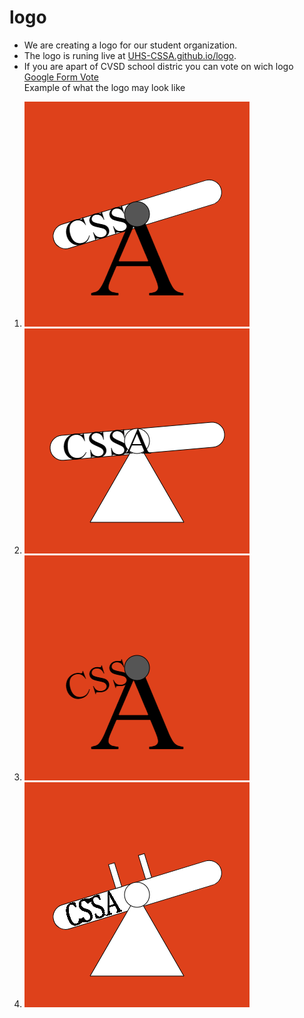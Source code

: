 # logo
 - We are creating a logo for our student organization.
 - The logo is runing live at [UHS-CSSA.github.io/logo](https://uhs-cssa.github.io/logo/index.html).
 - If you are apart of CVSD school distric you can vote on wich logo [Google Form Vote](https://goo.gl/forms/gSXovuV8IxFYIYhF2)
<br>Example of what the logo may look like
 1. ![alt text](https://raw.githubusercontent.com/UHS-CSSA/logo/master/Images/v0.1.png)
 2. ![alt text](https://raw.githubusercontent.com/UHS-CSSA/logo/master/Images/v0.2.png)
 3. ![alt text](https://raw.githubusercontent.com/UHS-CSSA/logo/master/Images/v0.3.png)
 4. ![alt text](https://raw.githubusercontent.com/UHS-CSSA/logo/master/Images/v0.4.png)
